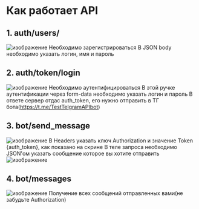 # Как работает API

## 1. auth/users/
![изображение](https://github.com/Aidann32/tg_api/assets/46024391/7494bb2c-86c1-475f-8150-b28154079f4f)
Необходимо зарегистрироваться
В JSON body необходимо указать логин, имя и пароль

## 2. auth/token/login
![изображение](https://github.com/Aidann32/tg_api/assets/46024391/70985b2e-6177-4985-8654-146bbbb129e6)
Необходимо аутентифицироваться
В этой ручке аутентификации через form-data необходимо указать логин и пароль
В ответе сервер отдас auth_token, его нужно отправить в ТГ бота(https://t.me/TestTelgramAPIbot)

## 3. bot/send_message
![изображение](https://github.com/Aidann32/tg_api/assets/46024391/385935d5-9deb-4169-ae67-fdda2c08a3f8)
В Headers указать ключ Authorization и значение Token {auth_token}, как показано на скрине
В теле запроса необходимо JSON'ом указать сообщение которое вы хотите отправить
![изображение](https://github.com/Aidann32/tg_api/assets/46024391/c4770475-baa4-4af3-98bd-3ec0b0b26ed2)

## 4. bot/messages
![изображение](https://github.com/Aidann32/tg_api/assets/46024391/8f1fd6cc-c12b-42f0-9a20-be34e5fa5317)
Получение всех сообщений отправленных вами(не забудьте Authorization)



